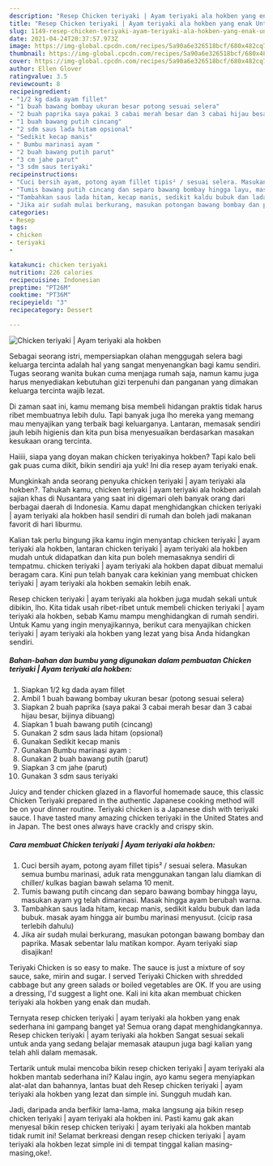 ```yaml
---
description: "Resep Chicken teriyaki | Ayam teriyaki ala hokben yang enak Untuk Jualan"
title: "Resep Chicken teriyaki | Ayam teriyaki ala hokben yang enak Untuk Jualan"
slug: 1149-resep-chicken-teriyaki-ayam-teriyaki-ala-hokben-yang-enak-untuk-jualan
date: 2021-04-24T20:37:57.973Z
image: https://img-global.cpcdn.com/recipes/5a90a6e326518bcf/680x482cq70/chicken-teriyaki-ayam-teriyaki-ala-hokben-foto-resep-utama.jpg
thumbnail: https://img-global.cpcdn.com/recipes/5a90a6e326518bcf/680x482cq70/chicken-teriyaki-ayam-teriyaki-ala-hokben-foto-resep-utama.jpg
cover: https://img-global.cpcdn.com/recipes/5a90a6e326518bcf/680x482cq70/chicken-teriyaki-ayam-teriyaki-ala-hokben-foto-resep-utama.jpg
author: Ellen Glover
ratingvalue: 3.5
reviewcount: 8
recipeingredient:
- "1/2 kg dada ayam fillet"
- "1 buah bawang bombay ukuran besar potong sesuai selera"
- "2 buah paprika saya pakai 3 cabai merah besar dan 3 cabai hijau besar bijinya dibuang"
- "1 buah bawang putih cincang"
- "2 sdm saus lada hitam opsional"
- "Sedikit kecap manis"
- " Bumbu marinasi ayam "
- "2 buah bawang putih parut"
- "3 cm jahe parut"
- "3 sdm saus teriyaki"
recipeinstructions:
- "Cuci bersih ayam, potong ayam fillet tipis² / sesuai selera. Masukan semua bumbu marinasi, aduk rata menggunakan tangan lalu diamkan di chiller/ kulkas bagian bawah selama 10 menit."
- "Tumis bawang putih cincang dan separo bawang bombay hingga layu, masukan ayam yg telah dimarinasi. Masak hingga ayam berubah warna."
- "Tambahkan saus lada hitam, kecap manis, sedikit kaldu bubuk dan lada bubuk. masak ayam hingga air bumbu marinasi menyusut. (cicip rasa terlebih dahulu)"
- "Jika air sudah mulai berkurang, masukan potongan bawang bombay dan paprika. Masak sebentar lalu matikan kompor. Ayam teriyaki siap disajikan!"
categories:
- Resep
tags:
- chicken
- teriyaki
- 

katakunci: chicken teriyaki  
nutrition: 226 calories
recipecuisine: Indonesian
preptime: "PT26M"
cooktime: "PT36M"
recipeyield: "3"
recipecategory: Dessert

---
```



![Chicken teriyaki | Ayam teriyaki ala hokben](https://img-global.cpcdn.com/recipes/5a90a6e326518bcf/680x482cq70/chicken-teriyaki-ayam-teriyaki-ala-hokben-foto-resep-utama.jpg)

Sebagai seorang istri, mempersiapkan olahan menggugah selera bagi keluarga tercinta adalah hal yang sangat menyenangkan bagi kamu sendiri. Tugas seorang  wanita bukan cuma menjaga rumah saja, namun kamu juga harus menyediakan kebutuhan gizi terpenuhi dan panganan yang dimakan keluarga tercinta wajib lezat.

Di zaman  saat ini, kamu memang bisa membeli hidangan praktis tidak harus ribet membuatnya lebih dulu. Tapi banyak juga lho mereka yang memang mau menyajikan yang terbaik bagi keluarganya. Lantaran, memasak sendiri jauh lebih higienis dan kita pun bisa menyesuaikan berdasarkan masakan kesukaan orang tercinta. 

Haiiii, siapa yang doyan makan chicken teriyakinya hokben? Tapi kalo beli gak puas cuma dikit, bikin sendiri aja yuk! Ini dia resep ayam teriyaki enak.

Mungkinkah anda seorang penyuka chicken teriyaki | ayam teriyaki ala hokben?. Tahukah kamu, chicken teriyaki | ayam teriyaki ala hokben adalah sajian khas di Nusantara yang saat ini digemari oleh banyak orang dari berbagai daerah di Indonesia. Kamu dapat menghidangkan chicken teriyaki | ayam teriyaki ala hokben hasil sendiri di rumah dan boleh jadi makanan favorit di hari liburmu.

Kalian tak perlu bingung jika kamu ingin menyantap chicken teriyaki | ayam teriyaki ala hokben, lantaran chicken teriyaki | ayam teriyaki ala hokben mudah untuk didapatkan dan kita pun boleh memasaknya sendiri di tempatmu. chicken teriyaki | ayam teriyaki ala hokben dapat dibuat memalui beragam cara. Kini pun telah banyak cara kekinian yang membuat chicken teriyaki | ayam teriyaki ala hokben semakin lebih enak.

Resep chicken teriyaki | ayam teriyaki ala hokben juga mudah sekali untuk dibikin, lho. Kita tidak usah ribet-ribet untuk membeli chicken teriyaki | ayam teriyaki ala hokben, sebab Kamu mampu menghidangkan di rumah sendiri. Untuk Kamu yang ingin menyajikannya, berikut cara menyajikan chicken teriyaki | ayam teriyaki ala hokben yang lezat yang bisa Anda hidangkan sendiri.

<!--inarticleads1-->

##### Bahan-bahan dan bumbu yang digunakan dalam pembuatan Chicken teriyaki | Ayam teriyaki ala hokben:

1. Siapkan 1/2 kg dada ayam fillet
1. Ambil 1 buah bawang bombay ukuran besar (potong sesuai selera)
1. Siapkan 2 buah paprika (saya pakai 3 cabai merah besar dan 3 cabai hijau besar, bijinya dibuang)
1. Siapkan 1 buah bawang putih (cincang)
1. Gunakan 2 sdm saus lada hitam (opsional)
1. Gunakan Sedikit kecap manis
1. Gunakan  Bumbu marinasi ayam :
1. Gunakan 2 buah bawang putih (parut)
1. Siapkan 3 cm jahe (parut)
1. Gunakan 3 sdm saus teriyaki


Juicy and tender chicken glazed in a flavorful homemade sauce, this classic Chicken Teriyaki prepared in the authentic Japanese cooking method will be on your dinner routine. Teriyaki chicken is a Japanese dish with teriyaki sauce. I have tasted many amazing chicken teriyaki in the United States and in Japan. The best ones always have crackly and crispy skin. 

<!--inarticleads2-->

##### Cara membuat Chicken teriyaki | Ayam teriyaki ala hokben:

1. Cuci bersih ayam, potong ayam fillet tipis² / sesuai selera. Masukan semua bumbu marinasi, aduk rata menggunakan tangan lalu diamkan di chiller/ kulkas bagian bawah selama 10 menit.
1. Tumis bawang putih cincang dan separo bawang bombay hingga layu, masukan ayam yg telah dimarinasi. Masak hingga ayam berubah warna.
1. Tambahkan saus lada hitam, kecap manis, sedikit kaldu bubuk dan lada bubuk. masak ayam hingga air bumbu marinasi menyusut. (cicip rasa terlebih dahulu)
1. Jika air sudah mulai berkurang, masukan potongan bawang bombay dan paprika. Masak sebentar lalu matikan kompor. Ayam teriyaki siap disajikan!


Teriyaki Chicken is so easy to make. The sauce is just a mixture of soy sauce, sake, mirin and sugar. I served Teriyaki Chicken with shredded cabbage but any green salads or boiled vegetables are OK. If you are using a dressing, I&#39;d suggest a light one. Kali ini kita akan membuat chicken teriyaki ala hokben yang enak dan mudah. 

Ternyata resep chicken teriyaki | ayam teriyaki ala hokben yang enak sederhana ini gampang banget ya! Semua orang dapat menghidangkannya. Resep chicken teriyaki | ayam teriyaki ala hokben Sangat sesuai sekali untuk anda yang sedang belajar memasak ataupun juga bagi kalian yang telah ahli dalam memasak.

Tertarik untuk mulai mencoba bikin resep chicken teriyaki | ayam teriyaki ala hokben mantab sederhana ini? Kalau ingin, ayo kamu segera menyiapkan alat-alat dan bahannya, lantas buat deh Resep chicken teriyaki | ayam teriyaki ala hokben yang lezat dan simple ini. Sungguh mudah kan. 

Jadi, daripada anda berfikir lama-lama, maka langsung aja bikin resep chicken teriyaki | ayam teriyaki ala hokben ini. Pasti kamu gak akan menyesal bikin resep chicken teriyaki | ayam teriyaki ala hokben mantab tidak rumit ini! Selamat berkreasi dengan resep chicken teriyaki | ayam teriyaki ala hokben lezat simple ini di tempat tinggal kalian masing-masing,oke!.

